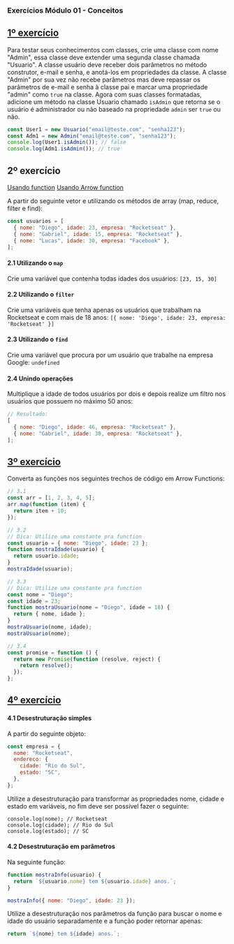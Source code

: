 ### Exercícios Módulo 01 - Conceitos

## [1º exercício](https://github.com/guilhermeasena32/javascriptES6-rocketseat/blob/master/modulo%201/exercicio-1.js)

Para testar seus conhecimentos com classes, crie uma classe com nome "Admin", essa classe deve
extender uma segunda classe chamada "Usuario".
A classe usuário deve receber dois parâmetros no método construtor, e-mail e senha, e anotá-los
em propriedades da classe. A classe "Admin" por sua vez não recebe parâmetros mas deve
repassar os parâmetros de e-mail e senha à classe pai e marcar uma propriedade "admin" como
`true` na classe.
Agora com suas classes formatadas, adicione um método na classe Usuario chamado `isAdmin` que
retorna se o usuário é administrador ou não baseado na propriedade `admin` ser `true` ou não.

```javascript
const User1 = new Usuario("email@teste.com", "senha123");
const Adm1 = new Admin("email@teste.com", "senha123");
console.log(User1.isAdmin()); // false
console.log(Adm1.isAdmin()); // true
```

## 2º exercício

[Usando function](https://github.com/guilhermeasena32/javascriptES6-rocketseat/blob/master/modulo%201/exercicio-2.js)
[Usando Arrow function](https://github.com/guilhermeasena32/javascriptES6-rocketseat/blob/master/modulo%201/exercicio-2-arrow.js)

A partir do seguinte vetor e utilizando os métodos de array (map, reduce, filter e find):

```javascript
const usuarios = [
  { nome: "Diego", idade: 23, empresa: "Rocketseat" },
  { nome: "Gabriel", idade: 15, empresa: "Rocketseat" },
  { nome: "Lucas", idade: 30, empresa: "Facebook" },
];
```

#### 2.1 Utilizando o `map`

Crie uma variável que contenha todas idades dos usuários: `[23, 15, 30]`

#### 2.2 Utilizando o `filter`

Crie uma variáveis que tenha apenas os usuários que trabalham na Rocketseat e com mais de 18
anos: `[{ nome: 'Diego', idade: 23, empresa: 'Rocketseat' }]`

#### 2.3 Utilizando o `find`

Crie uma variável que procura por um usuário que trabalhe na empresa Google: `undefined`

#### 2.4 Unindo operações

Multiplique a idade de todos usuários por dois e depois realize um filtro nos usuários que possuem
no máximo 50 anos:

```javascript
// Resultado:
[
  { nome: "Diego", idade: 46, empresa: "Rocketseat" },
  { nome: "Gabriel", idade: 30, empresa: "Rocketseat" },
];
```

## [3º exercício](https://github.com/guilhermeasena32/javascriptES6-rocketseat/blob/master/modulo%201/exercicio-3.js)

Converta as funções nos seguintes trechos de código em Arrow Functions:

```javascript
// 3.1
const arr = [1, 2, 3, 4, 5];
arr.map(function (item) {
  return item + 10;
});
```

```javascript
// 3.2
// Dica: Utilize uma constante pra function
const usuario = { nome: "Diego", idade: 23 };
function mostraIdade(usuario) {
  return usuario.idade;
}
mostraIdade(usuario);
```

```javascript
// 3.3
// Dica: Utilize uma constante pra function
const nome = "Diego";
const idade = 23;
function mostraUsuario(nome = "Diego", idade = 18) {
  return { nome, idade };
}
mostraUsuario(nome, idade);
mostraUsuario(nome);
```

```javascript
// 3.4
const promise = function () {
  return new Promise(function (resolve, reject) {
    return resolve();
  });
};
```

## [4º exercício](https://github.com/guilhermeasena32/javascriptES6-rocketseat/blob/master/modulo%201/exercicio-4.js)

#### 4.1 Desestruturação simples
A partir do seguinte objeto:

```javascript
const empresa = {
  nome: "Rocketseat",
  endereco: {
    cidade: "Rio do Sul",
    estado: "SC",
  },
};
```

Utilize a desestruturação para transformar as propriedades nome, cidade e estado em variáveis, no
fim deve ser possível fazer o seguinte:

```
console.log(nome); // Rocketseat
console.log(cidade); // Rio do Sul
console.log(estado); // SC
```

#### 4.2 Desestruturação em parâmetros
Na seguinte função:

```javascript
function mostraInfo(usuario) {
  return `${usuario.nome} tem ${usuario.idade} anos.`;
}
```

```javascript
mostraInfo({ nome: "Diego", idade: 23 });
```

Utilize a desestruturação nos parâmetros da função para buscar o nome e idade do usuário
separadamente e a função poder retornar apenas:

```javascript
return `${nome} tem ${idade} anos.`;
```
